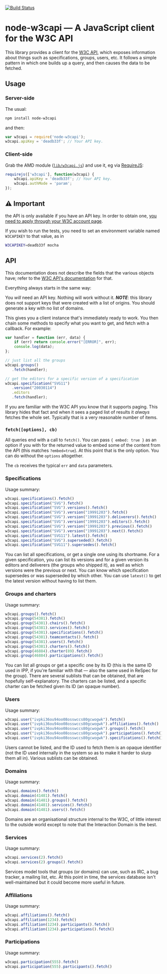 [![Build Status](https://travis-ci.org/w3c/node-w3capi.svg?branch=master)](https://travis-ci.org/w3c/node-w3capi)

# node-w3capi — A JavaScript client for the W3C API

This library provides a client for the [W3C API](https://w3c.github.io/w3c-api/), which exposes information about things such as specifications, groups, users, etc.
It follows a simple pattern in which one builds up a query, and then causes the data to be fetched.

## Usage

### Server-side

The usual:

```sh
npm install node-w3capi
```

and then:

```js
var w3capi = require('node-w3capi');
w3capi.apiKey = 'deadb33f'; // Your API key.
```

### Client-side

Grab the AMD module ([`lib/w3capi.js`](https://github.com/w3c/node-w3capi/blob/master/lib/w3capi.js)) and use it, eg via [RequireJS](http://requirejs.org/):

```js
requirejs(['w3capi'], function(w3capi) {
    w3capi.apiKey = 'deadb33f'; // Your API key.
    w3capi.authMode = 'param';
});
```

## :warning: Important

the API is only available if you have an API key.
In order to obtain one, [you need to apply through your W3C account page](https://w3c.github.io/w3c-api/#apikeys).

If you wish to run the tests, you need to set an environment variable named `W3CAPIKEY` to that value, as in

```sh
W3CAPIKEY=deadb33f mocha
```

## API

This documentation does not describe the fields that the various objects have; refer to the [W3C API's documentation](https://api.w3.org/doc) for that.

Everything always starts in the same way:

You *will* need an API key. Nothing will work without it. ***NOTE***: this library does not support
keys that were created with a list of origins. You should generate a key with no list of domains.

This gives you a client instance that's immediately ready to work. You then chain some methods to
specify what you want to get, and fetch with a callback. For example:

```js
var handler = function (err, data) {
    if (err) return console.error("[ERROR]", err);
    console.log(data);
};

// just list all the groups
w3capi.groups()
   .fetch(handler);

// get the editors for a specific version of a specification
w3capi.specification("SVG11")
   .version("20030114")
   .editors
   .fetch(handler);
```

If you are familiar with the W3C API you know that it supports paging. This library hides that fact
and when it sees a paged list of results it *always* fetches the whole set. Typically that is a
very reasonable number of items.

### `fetch([options], cb)`

All queries end with a call to `fetch()`. You can pass `{ embed: true }` as an option if you with
for the returned value to embed some of the content from the API (this matches `?embed=true`). At
this point that is the only option. You can do without the `options` altogether.

The `cb` receives the typical `err` and `data` parameters.

### Specifications

Usage summary:

```js
w3capi.specifications().fetch()
w3capi.specification("SVG").fetch()
w3capi.specification("SVG").versions().fetch()
w3capi.specification("SVG").version("19991203").fetch()
w3capi.specification("SVG").version("19991203").deliverers().fetch()
w3capi.specification("SVG").version("19991203").editors().fetch()
w3capi.specification("SVG").version("19991203").previous().fetch()
w3capi.specification("SVG").version("19991203").next().fetch()
w3capi.specification("SVG11").latest().fetch()
w3capi.specification("SVG").superseded().fetch()
w3capi.specification("SVG11").supersedes().fetch()
```

You can list all specifications, or get a single one using its shortname. For a given specification,
you can list its versions and for a given version its editors and deliverers (the groups who shipped
it), as well as which versions were the previous or next. You can know which specification
supersedes or was superseded by which other. You can use `latest()` to get the latest version
without having to list them.

### Groups and charters

Usage summary:

```js
w3capi.groups().fetch()
w3capi.group(54381).fetch()
w3capi.group(54381).chairs().fetch()
w3capi.group(54381).services().fetch()
w3capi.group(54381).specifications().fetch()
w3capi.group(54381).teamcontacts().fetch()
w3capi.group(54381).users().fetch()
w3capi.group(54381).charters().fetch()
w3capi.group(46884).charter(89).fetch()
w3capi.group(46884).participations().fetch()
```

You can list all groups or get a specific one by its ID (this is the same ID used in IPP, if you're
familiar with that — also the same used in ReSpec for the group). There are several sublists that
can be obtained, that are hopefully self-explanatory. The charters can be listed, and a specific
charter can be fetched given its ID (an opaque number).

### Users

Usage summary:

```js
w3capi.user("ivpki36ou94oo08osswccs80gcwogwk").fetch()
w3capi.user("ivpki36ou94oo08osswccs80gcwogwk").affiliations().fetch()
w3capi.user("ivpki36ou94oo08osswccs80gcwogwk").groups().fetch()
w3capi.user("ivpki36ou94oo08osswccs80gcwogwk").participations().fetch()
w3capi.user("ivpki36ou94oo08osswccs80gcwogwk").specifications().fetch()
```

Users cannot be listed, and the ID used to fetch them is an opaque identifier (not the ID used
internally in the system so as to make it harder to slurp them all in). Various sublists can be
obtained.

### Domains

Usage summary:

```js
w3capi.domains().fetch()
w3capi.domain(41481).fetch()
w3capi.domain(41481).groups().fetch()
w3capi.domain(41481).services().fetch()
w3capi.domain(41481).users().fetch()
```

Domains are an organisational structure internal to the W3C, of little interest to the outside world
except to note that the Interaction Domain is the best.

### Services

Usage summary:

```js
w3capi.services(2).fetch()
w3capi.services(2).groups().fetch()
```

Services model tools that groups (or domains) can use, such as IRC, a bug tracker, a mailing list,
etc. At this point in time, the services database isn't well-maintained but it could become more
useful in future.

### Affiliations

Usage summary:

```js
w3capi.affiliations().fetch()
w3capi.affiliation(1234).fetch()
w3capi.affiliation(1234).participants().fetch()
w3capi.affiliation(1234).participations().fetch()
```

### Participations

Usage summary:

```js
w3capi.participation(555).fetch()
w3capi.participation(555).participants().fetch()
```
